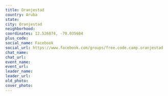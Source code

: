 ```yaml
---
title: Oranjestad
country: Aruba
state: 
city: Oranjestad
neighborhood: 
coordinates: 12.526874, -70.035684
plus_code:
social_name: Facebook
social_url: https://www.facebook.com/groups/free.code.camp.oranjestad
chat_name:
chat_url:
event_name:
event_url:
leader_name:
leader_url:
old_photo: 
cover_photo:
---
```

